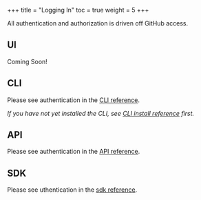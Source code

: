 +++
title = "Logging In"
toc = true
weight = 5
+++

All authentication and authorization is driven off GitHub access.

## UI

Coming Soon!

## CLI

Please see authentication in the [CLI reference](/usage/reference/cli/authentication).

_If you have not yet installed the CLI, see [CLI install reference](/install/cli) first._

## API

Please see authentication in the [API reference](/usage/reference/api/authentication).

## SDK

Please see uthentication in the [sdk reference](/usage/reference/sdk/authentication).
